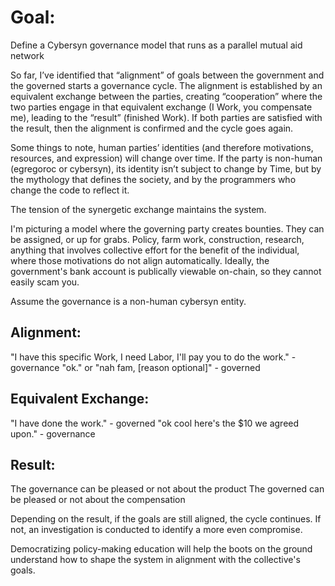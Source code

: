 # Goal:
Define a Cybersyn governance model that runs as a parallel mutual aid network

So far, I’ve identified that “alignment” of goals between the government and the governed starts a governance cycle. The alignment is established by an equivalent exchange between the parties, creating “cooperation” where the two parties engage in that equivalent exchange (I Work, you compensate me), leading to the “result” (finished Work). If both parties are satisfied with the result, then the alignment is confirmed and the cycle goes again.

Some things to note, human parties’ identities (and therefore motivations, resources, and expression) will change over time.
If the party is non-human (egregoroc or cybersyn), its identity isn’t subject to change by Time, but by the mythology that defines the society, and by the programmers who change the code to reflect it.

The tension of the synergetic exchange maintains the system.

I'm picturing a model where the governing party creates bounties. They can be assigned, or up for grabs. Policy, farm work, construction, research, anything that involves collective effort for the benefit of the individual, where those motivations do not align automatically.
Ideally, the government's bank account is publically viewable on-chain, so they cannot easily scam you.

Assume the governance is a non-human cybersyn entity.

## Alignment:
"I have this specific Work, I need Labor, I'll pay you to do the work." - governance
"ok." or "nah fam, [reason optional]" - governed

## Equivalent Exchange:
"I have done the work." - governed
"ok cool here's the $10 we agreed upon." - governance

## Result:
The governance can be pleased or not about the product
The governed can be pleased or not about the compensation

Depending on the result, if the goals are still aligned, the cycle continues. If not, an investigation is conducted to identify a more even compromise.

Democratizing policy-making education will help the boots on the ground understand how to shape the system in alignment with the collective's goals.
